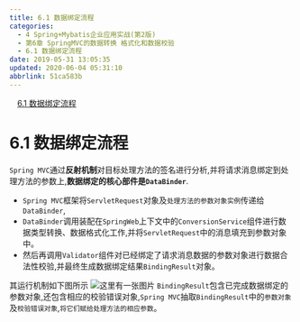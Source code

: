 ```yaml
---
title: 6.1 数据绑定流程
categories: 
  - 4 Spring+Mybatis企业应用实战(第2版)
  - 第6章 SpringMVC的数据转换 格式化和数据校验
  - 6.1 数据绑定流程
date: 2019-05-31 13:05:35
updated: 2020-06-04 05:31:10
abbrlink: 51ca583b
---
```

<div id='my_toc'><a href="/JavaReadingNotes/51ca583b/#6-1-数据绑定流程" class="header_1">6.1 数据绑定流程</a>&nbsp;<br></div>
<style>.header_1{margin-left: 1em;}.header_2{margin-left: 2em;}.header_3{margin-left: 3em;}.header_4{margin-left: 4em;}.header_5{margin-left: 5em;}.header_6{margin-left: 6em;}</style>
<!--more-->
<script>if (navigator.platform.search('arm')==-1){document.getElementById('my_toc').style.display = 'none';}var e,p = document.getElementsByTagName('p');while (p.length>0) {e = p[0];e.parentElement.removeChild(e);}</script>

<!--end-->
# 6.1 数据绑定流程
`Spring MVC`通过**反射机制**对目标处理方法的签名进行分析,并将请求消息绑定到处理方法的参数上,**数据绑定的核心部件是`DataBinder`**.
- `Spring MVC`框架将`ServletRequest`对象及`处理方法的参数对象实例`传递给`DataBinder`,
- `DataBinder`调用装配在`SpringWeb`上下文中的`ConversionService`组件进行数据类型转换、数据格式化工作,并将`ServletRequest`中的消息填充到参数对象中。
- 然后再调用`Validator`组件对已经绑定了请求消息数据的参数对象进行数据合法性校验,并最终生成数据绑定结果`BindingResult`对象。

其运行机制如下图所示
![这里有一张图片](https://image-1257720033.cos.ap-shanghai.myqcloud.com/blog/readbooknote/Spring%2BMyBatisQiYeYingYongShiZhan/chapter6/1.png)
`BindingResult`包含已完成数据绑定的参数对象,还包含相应的校验错误对象,`Spring MVC`抽取`BindingResult`中的`参数对象`及`校验错误对象`,`将它们赋给处理方法的相应参数`。
